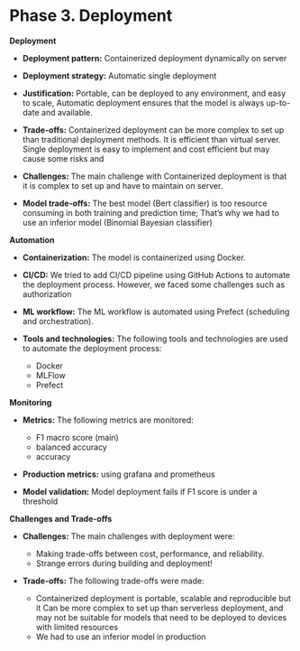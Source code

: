 # Phase 3. Deployment

**Deployment**

-   **Deployment pattern:** Containerized deployment dynamically on
    server

-   **Deployment strategy:** Automatic single deployment

-   **Justification:** Portable, can be deployed to any environment, and
    easy to scale, Automatic deployment ensures that the model is always
    up-to-date and available.

-   **Trade-offs:** Containerized deployment can be more complex to set
    up than traditional deployment methods. It is efficient than virtual
    server. Single deployment is easy to implement and cost efficient
    but may cause some risks and

-   **Challenges:** The main challenge with Containerized deployment is
    that it is complex to set up and have to maintain on server.

-   **Model trade-offs:** The best model (Bert classifier) is too
    resource consuming in both training and prediction time; That’s why
    we had to use an inferior model (Binomial Bayesian classifier)

**Automation**

-   **Containerization:** The model is containerized using Docker.

-   **CI/CD:** We tried to add CI/CD pipeline using GitHub Actions to
    automate the deployment process. However, we faced some challenges
    such as authorization

-   **ML workflow:** The ML workflow is automated using Prefect
    (scheduling and orchestration).

-   **Tools and technologies:** The following tools and technologies are
    used to automate the deployment process:

    -   Docker
    -   MLFlow
    -   Prefect

**Monitoring**

-   **Metrics:** The following metrics are monitored:

    -   F1 macro score (main)
    -   balanced accuracy
    -   accuracy

-   **Production metrics:** using grafana and prometheus

-   **Model validation:** Model deployment fails if F1 score is under a
    threshold

**Challenges and Trade-offs**

-   **Challenges:** The main challenges with deployment were:

    -   Making trade-offs between cost, performance, and reliability.
    -   Strange errors during building and deployment!

-   **Trade-offs:** The following trade-offs were made:

    -   Containerized deployment is portable, scalable and reproducible
        but it Can be more complex to set up than serverless deployment,
        and may not be suitable for models that need to be deployed to
        devices with limited resources
    -   We had to use an inferior model in production
